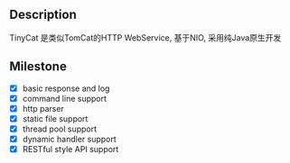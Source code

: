 
## Description

TinyCat 是类似TomCat的HTTP WebService, 基于NIO, 采用纯Java原生开发


## Milestone

- [X] basic response and log
- [X] command line support
- [X] http parser
- [X] static file support
- [X] thread pool support
- [X] dynamic handler support
- [X] RESTful style API support
